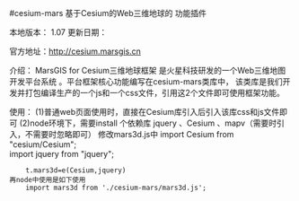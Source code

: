 #cesium-mars  基于Cesium的Web三维地球的 功能插件

本地版本： 1.07
更新日期：

官方地址：http://cesium.marsgis.cn

介绍：
	MarsGIS for Cesium三维地球框架 是火星科技研发的一个Web三维地图开发平台系统 。平台框架核心功能编写在cesium-mars类库中，
	该类库是我们开发并打包编译生产的一个js和一个css文件，引用这2个文件即可使用框架功能。


使用：
(1)普通web页面使用时，直接在Cesium库引入后引入该库css和js文件即可
(2)node环境下，需要install 个依赖库 jquery 、Cesium 、mapv（需要时引入，不需要时忽略即可）
	修改mars3d.js中
		import Cesium from "cesium/Cesium";  
		import jquery from "jquery";   
		
		t.mars3d=e(Cesium,jquery)  
	再node中使用是如下使用
		import mars3d from './cesium-mars/mars3d.js';

